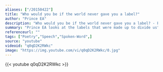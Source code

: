 ```yaml
---
aliases: ["/20150422"]
title: "Who would you be if the world never gave you a label?"
author: "Prince EA"
description: "Who would you be if the world never gave you a label? - Prince EA quotes from GetInspired365.com"
summary: "Prince EA looks at the labels that were made up to divide us"
referenceurl: ""
tags: ["Poetry","Speech","Spoken-Word",]
source: "youtube"
videoid: "q0qD2K2RWkc"
image: "https://img.youtube.com/vi/q0qD2K2RWkc/0.jpg"
---
```


{{< youtube q0qD2K2RWkc >}}
